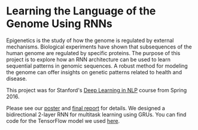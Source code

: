 # Learning the Language of the Genome Using RNNs

Epigenetics is the study of how the genome is regulated by external mechanisms.  Biological experiments have shown that subsequences of the human genome are regulated by specific proteins. The purpose of this project is to explore how an RNN architecture can be used to learn sequential patterns in genomic sequences. A robust method for modeling the genome can offer insights on genetic patterns related to health and disease. 

This project was for Stanford's [Deep Learning in NLP](http://cs224d.stanford.edu/) course from Spring 2016.

Please see our [poster](https://github.com/jessemzhang/deep_learning_genomics_nlp/blob/master/project_deliverables/Poster.pdf) and [final report](https://github.com/jessemzhang/deep_learning_genomics_nlp/blob/master/project_deliverables/finalsubmission.pdf) for details. We designed a bidirectional 2-layer RNN for multitask learning using GRUs. You can find code for the TensorFlow model we used [here](https://github.com/jessemzhang/deep_learning_genomics_nlp/blob/master/jz-rnn-tensorflow/enhancer_predictor_lstm_bidirectional_multitask.py).
